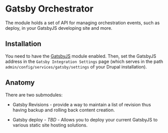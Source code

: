 # Gatsby Orchestrator

The module holds a set of API for managing orchestration events, such as deploy,
in your GatsbyJS developing site and more.

## Installation
You need to have the [GatsbyJS](https://www.drupal.org/project/gatsby) module
enabled. Then, set the GatsbyJS address in the `Gatsby Integration Settings`
page (which serves in the path `admin/config/services/gatsby/settings` of your
Drupal installation).

## Anatomy

There are two submodules:
* Gatsby Revisions - provide a way to maintain a list of revision thus having
backup and rolling back content creation.

* Gatsby deploy - *TBD* - Allows you to deploy your current GatsbyJS to various
static site hosting solutions.
